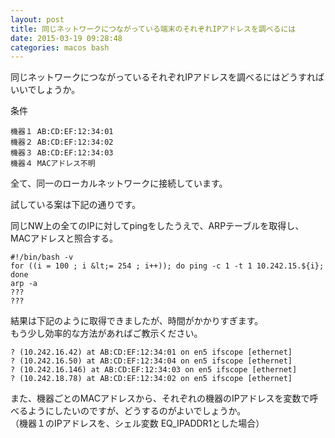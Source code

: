 ```yaml
---
layout: post
title: 同じネットワークにつながっている端末のそれぞれIPアドレスを調べるには
date: 2015-03-19 09:28:48
categories: macos bash
---
```

<p>同じネットワークにつながっているそれぞれIPアドレスを調べるにはどうすればいいでしょうか。</p>

<p>条件</p>

```
機器１ AB:CD:EF:12:34:01
機器２ AB:CD:EF:12:34:02 
機器３ AB:CD:EF:12:34:03
機器４ MACアドレス不明
```

<p>全て、同一のローカルネットワークに接続しています。</p>

<p>試している案は下記の通りです。</p>

<p>同じNW上の全てのIPに対してpingをしたうえで、ARPテーブルを取得し、<br>
MACアドレスと照合する。</p>

```
#!/bin/bash -v
for ((i = 100 ; i &lt;= 254 ; i++)); do ping -c 1 -t 1 10.242.15.${i}; done
arp -a
???
???
```

<p>結果は下記のように取得できましたが、時間がかかりすぎます。<br>
もう少し効率的な方法があればご教示ください。</p>

```
? (10.242.16.42) at AB:CD:EF:12:34:01 on en5 ifscope [ethernet]
? (10.242.16.50) at AB:CD:EF:12:34:04 on en5 ifscope [ethernet]
? (10.242.16.146) at AB:CD:EF:12:34:03 on en5 ifscope [ethernet]
? (10.242.18.78) at AB:CD:EF:12:34:02 on en5 ifscope [ethernet]
```

<p>また、機器ごとのMACアドレスから、それぞれの機器のIPアドレスを変数で呼べるようにしたいのですが、どうするのがよいでしょうか。<br>
（機器１のIPアドレスを、シェル変数 EQ_IPADDR1とした場合）</p>
